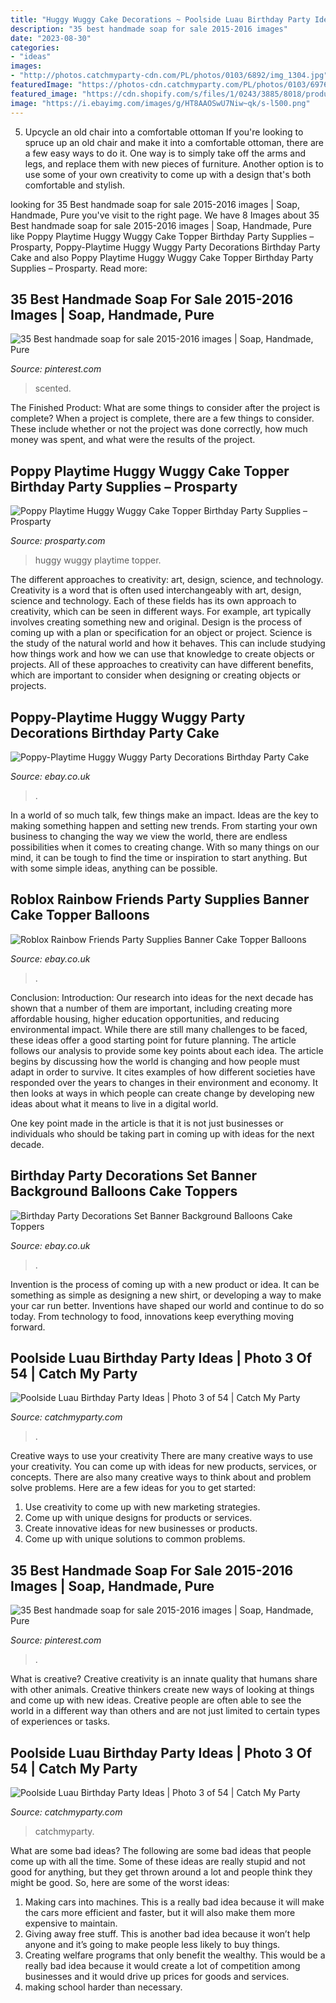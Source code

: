 ```yaml
---
title: "Huggy Wuggy Cake Decorations ~ Poolside Luau Birthday Party Ideas"
description: "35 best handmade soap for sale 2015-2016 images"
date: "2023-08-30"
categories:
- "ideas"
images:
- "http://photos.catchmyparty-cdn.com/PL/photos/0103/6892/img_1304.jpg"
featuredImage: "https://photos-cdn.catchmyparty.com/PL/photos/0103/6976/202405_2318172611393_1971343541_o.jpg"
featured_image: "https://cdn.shopify.com/s/files/1/0243/3885/8018/products/PoppyPlaytimeHuggyWuggyCakeTopperBirthdayPartySupplies_2_300x300.jpg?v=1636966616"
image: "https://i.ebayimg.com/images/g/HT8AAOSwU7Niw~qk/s-l500.png"
---
```



5. Upcycle an old chair into a comfortable ottoman
If you're looking to spruce up an old chair and make it into a comfortable ottoman, there are a few easy ways to do it. One way is to simply take off the arms and legs, and replace them with new pieces of furniture. Another option is to use some of your own creativity to come up with a design that's both comfortable and stylish.

	

		
looking for 35 Best handmade soap for sale 2015-2016 images | Soap, Handmade, Pure you've visit to the right page. We have 8 Images about 35 Best handmade soap for sale 2015-2016 images | Soap, Handmade, Pure like Poppy Playtime Huggy Wuggy Cake Topper Birthday Party Supplies – Prosparty, Poppy-Playtime Huggy Wuggy Party Decorations Birthday Party Cake and also Poppy Playtime Huggy Wuggy Cake Topper Birthday Party Supplies – Prosparty. Read more:
		
    
## 35 Best Handmade Soap For Sale 2015-2016 Images | Soap, Handmade, Pure

<img loading=lazy src="https://i.pinimg.com/474x/d8/0c/f0/d80cf0d63be375ac46f0f7b349077c37--fire-island-sale-.jpg" onerror="this.onerror=null;this.src='https://tse4.mm.bing.net/th?id=OIP.jGt0ZOJMpPYstF5_il3CrwAAAA&amp;pid=15.1';" alt="35 Best handmade soap for sale 2015-2016 images | Soap, Handmade, Pure">

_Source: pinterest.com_

>scented. 

	

The Finished Product: What are some things to consider after the project is complete?
When a project is complete, there are a few things to consider. These include whether or not the project was done correctly, how much money was spent, and what were the results of the project.

    
## Poppy Playtime Huggy Wuggy Cake Topper Birthday Party Supplies – Prosparty

<img loading=lazy src="https://cdn.shopify.com/s/files/1/0243/3885/8018/products/PoppyPlaytimeHuggyWuggyCakeTopperBirthdayPartySupplies_2_300x300.jpg?v=1636966616" onerror="this.onerror=null;this.src='https://tse1.mm.bing.net/th?id=OIP.otuCDLFxXJjF8wVvCknEzAAAAA&amp;pid=15.1';" alt="Poppy Playtime Huggy Wuggy Cake Topper Birthday Party Supplies – Prosparty">

_Source: prosparty.com_

>huggy wuggy playtime topper. 

	

The different approaches to creativity: art, design, science, and technology.
Creativity is a word that is often used interchangeably with art, design, science and technology. Each of these fields has its own approach to creativity, which can be seen in different ways. For example, art typically involves creating something new and original. Design is the process of coming up with a plan or specification for an object or project. Science is the study of the natural world and how it behaves. This can include studying how things work and how we can use that knowledge to create objects or projects. All of these approaches to creativity can have different benefits, which are important to consider when designing or creating objects or projects.

    
## Poppy-Playtime Huggy Wuggy Party Decorations Birthday Party Cake

<img loading=lazy src="https://i.ebayimg.com/images/g/HT8AAOSwU7Niw~qk/s-l500.png" onerror="this.onerror=null;this.src='https://tse2.mm.bing.net/th?id=OIP.32AoKqKTOnUpXDuzezyT7gHaHa&amp;pid=15.1';" alt="Poppy-Playtime Huggy Wuggy Party Decorations Birthday Party Cake">

_Source: ebay.co.uk_

>. 

	

In a world of so much talk, few things make an impact. Ideas are the key to making something happen and setting new trends. From starting your own business to changing the way we view the world, there are endless possibilities when it comes to creating change. With so many things on our mind, it can be tough to find the time or inspiration to start anything. But with some simple ideas, anything can be possible.

    
## Roblox Rainbow Friends Party Supplies Banner Cake Topper Balloons

<img loading=lazy src="https://i.ebayimg.com/images/g/RQ4AAOSwZZVjMnBW/s-l400.jpg" onerror="this.onerror=null;this.src='https://tse1.mm.bing.net/th?id=OIP.1rR4qfx93bP9yqf319olUQGQGQ&amp;pid=15.1';" alt="Roblox Rainbow Friends Party Supplies Banner Cake Topper Balloons">

_Source: ebay.co.uk_

>. 

	

Conclusion:
Introduction: Our research into ideas for the next decade has shown that a number of them are important, including creating more affordable housing, higher education opportunities, and reducing environmental impact. While there are still many challenges to be faced, these ideas offer a good starting point for future planning. The article follows our analysis to provide some key points about each idea.
The article begins by discussing how the world is changing and how people must adapt in order to survive. It cites examples of how different societies have responded over the years to changes in their environment and economy. It then looks at ways in which people can create change by developing new ideas about what it means to live in a digital world.

One key point made in the article is that it is not just businesses or individuals who should be taking part in coming up with ideas for the next decade.

    
## Birthday Party Decorations Set Banner Background Balloons Cake Toppers

<img loading=lazy src="https://i.ebayimg.com/images/g/m-gAAOSwzXxjNWaL/s-l500.jpg" onerror="this.onerror=null;this.src='https://tse4.mm.bing.net/th?id=OIP.s88QKBfBiiFLKEiAOWa5vwHaHa&amp;pid=15.1';" alt="Birthday Party Decorations Set Banner Background Balloons Cake Toppers">

_Source: ebay.co.uk_

>. 

	

Invention is the process of coming up with a new product or idea. It can be something as simple as designing a new shirt, or developing a way to make your car run better. Inventions have shaped our world and continue to do so today. From technology to food, innovations keep everything moving forward.

    
## Poolside Luau Birthday Party Ideas | Photo 3 Of 54 | Catch My Party

<img loading=lazy src="http://photos.catchmyparty-cdn.com/PL/photos/0103/6892/img_1304.jpg" onerror="this.onerror=null;this.src='https://tse2.mm.bing.net/th?id=OIP.t0iaXQKnBn-j8BevVGmhGgHaFj&amp;pid=15.1';" alt="Poolside Luau Birthday Party Ideas | Photo 3 of 54 | Catch My Party">

_Source: catchmyparty.com_

>. 

	

Creative ways to use your creativity
There are many creative ways to use your creativity. You can come up with ideas for new products, services, or concepts. There are also many creative ways to think about and problem solve problems. Here are a few ideas for you to get started:
1) Use creativity to come up with new marketing strategies.
2) Come up with unique designs for products or services.
3) Create innovative ideas for new businesses or products.
4) Come up with unique solutions to common problems.

    
## 35 Best Handmade Soap For Sale 2015-2016 Images | Soap, Handmade, Pure

<img loading=lazy src="https://i.pinimg.com/474x/31/10/44/31104422ff1ca3ab63e3d24d5652c25f--tea-tree-soap-lavender-soap.jpg" onerror="this.onerror=null;this.src='https://tse2.mm.bing.net/th?id=OIP.JEKLQpOJ5k1BwPmMZgFOUAAAAA&amp;pid=15.1';" alt="35 Best handmade soap for sale 2015-2016 images | Soap, Handmade, Pure">

_Source: pinterest.com_

>. 

	

What is creative?
Creative creativity is an innate quality that humans share with other animals. Creative thinkers create new ways of looking at things and come up with new ideas. Creative people are often able to see the world in a different way than others and are not just limited to certain types of experiences or tasks.

    
## Poolside Luau Birthday Party Ideas | Photo 3 Of 54 | Catch My Party

<img loading=lazy src="https://photos-cdn.catchmyparty.com/PL/photos/0103/6976/202405_2318172611393_1971343541_o.jpg" onerror="this.onerror=null;this.src='https://tse4.mm.bing.net/th?id=OIP.ZMs1LVaSDT5KOqJKi_FhJwEsDH&amp;pid=15.1';" alt="Poolside Luau Birthday Party Ideas | Photo 3 of 54 | Catch My Party">

_Source: catchmyparty.com_

>catchmyparty. 

	

What are some bad ideas?
The following are some bad ideas that people come up with all the time. Some of these ideas are really stupid and not good for anything, but they get thrown around a lot and people think they might be good. So, here are some of the worst ideas:
1) Making cars into machines. This is a really bad idea because it will make the cars more efficient and faster, but it will also make them more expensive to maintain.
2) Giving away free stuff. This is another bad idea because it won’t help anyone and it’s going to make people less likely to buy things.
3) Creating welfare programs that only benefit the wealthy. This would be a really bad idea because it would create a lot of competition among businesses and it would drive up prices for goods and services.
4) making school harder than necessary.

